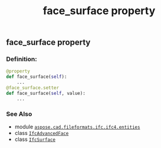 ﻿---
title: face_surface property
second_title: Aspose.CAD for Python via .NET API References
description: 
type: docs
weight: 50
url: /python-net/aspose.cad.fileformats.ifc.ifc4.entities/ifcadvancedface/face_surface/
is_root: false
---

## face_surface property

### Definition:
```python
@property
def face_surface(self):
    ...
@face_surface.setter
def face_surface(self, value):
    ...
```

### See Also
* module [`aspose.cad.fileformats.ifc.ifc4.entities`](../../)
* class [`IfcAdvancedFace`](/cad/python-net/aspose.cad.fileformats.ifc.ifc4.entities/ifcadvancedface)
* class [`IfcSurface`](/cad/python-net/aspose.cad.fileformats.ifc.ifc4.entities/ifcsurface)
